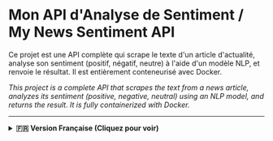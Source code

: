 # Mon API d'Analyse de Sentiment / My News Sentiment API

Ce projet est une API complète qui scrape le texte d'un article d'actualité, analyse son sentiment (positif, négatif, neutre) à l'aide d'un modèle NLP, et renvoie le résultat. Il est entièrement conteneurisé avec Docker.

*This project is a complete API that scrapes the text from a news article, analyzes its sentiment (positive, negative, neutral) using an NLP model, and returns the result. It is fully containerized with Docker.*

---

<details>
<summary><strong>🇫🇷 Version Française (Cliquez pour voir)</strong></summary>

## 🧠 Concepts Clés que j'ai appris

Ce projet m'a permis de maîtriser deux concepts fondamentaux :

1.  **Le Pipeline NLP :** J'ai compris comment enchaîner plusieurs étapes de traitement pour transformer un texte non structuré (un article de blog) en une donnée structurée (un score de sentiment). Mon pipeline est : `URL -> Requête HTTP -> Parsing HTML -> Extraction de Texte -> Tokenisation -> Inférence du Modèle -> JSON (Sentiment)`.
2.  **La Conteneurisation :** J'ai appris pourquoi le "ça marche sur ma machine" n'est pas suffisant. En créant un `Dockerfile`, j'ai "emballé" mon application, ses dépendances Python et même le lourd modèle d'IA dans une image portable, reproductible et prête pour le déploiement.

## 🛠️ Mon Architecture et mes Fonctionnalités

J'ai conçu ce service autour de trois piliers principaux, en y ajoutant des fonctionnalités pour le rendre robuste et performant.

### 1. Le Scraper (Data Science)
J'ai utilisé `requests` pour télécharger le code HTML d'une URL et `BeautifulSoup4` pour le parser. J'ai implémenté une logique simple (cibler les balises `<p>`) pour extraire le corps principal du texte, tout en gérant les erreurs HTTP et de scraping.

### 2. L'Analyseur de Sentiment (IA / NLP)
C'est le cœur de mon application. J'utilise la bibliothèque `transformers` de Hugging Face pour charger un modèle pré-entraîné (`cardiffnlp/twitter-roberta-base-sentiment`). J'ai fait en sorte que ce modèle ne soit chargé **qu'une seule fois** au démarrage de l'API pour garantir des performances optimales.

### 3. L'API (Développement Logiciel)
J'ai choisi `FastAPI` pour sa rapidité et sa simplicité.
* Il crée un point de terminaison `POST /analyze` qui accepte une URL.
* J'utilise `Pydantic` pour valider automatiquement les données d'entrée (`HttpUrl`).
* Il génère automatiquement une documentation interactive (`/docs`) que j'ai utilisée pour tous mes tests.

### ✨ Fonctionnalités Avancées
* **Mise en Cache :** J'ai implémenté un simple cache en mémoire (un dictionnaire Python) pour stocker les résultats. Si la même URL est demandée plusieurs fois, la réponse est instantanée (vérifiable avec le champ `"from_cache": true`) et évite de re-scraper le site.
* **Gestion des Erreurs :** Mon API ne crashe pas. Elle renvoie des codes d'erreur HTTP appropriés (422, 404, 503...) si l'URL est invalide, le scraping échoue ou le modèle n'est pas chargé.

## 💻 Technologies Utilisées

Pour construire ce projet, je me suis appuyé sur :

* **Python 3.10**
* **FastAPI** : Pour le framework d'API web.
* **Uvicorn** : Pour servir mon application FastAPI.
* **Hugging Face `transformers`** : Pour le pipeline NLP et le modèle RoBERTa.
* **PyTorch** : En tant que backend pour le modèle `transformers`.
* **Requests** & **BeautifulSoup4** : Pour le web scraping.
* **Docker** : Pour la conteneurisation.

## 🚀 Comment l'utiliser

Vous pouvez lancer ce projet de deux manières.

### Méthode 1 : Lancement avec Docker (Recommandé)

C'est la méthode la plus simple, car j'ai déjà tout configuré dans le `Dockerfile`.

1.  **Assurez-vous que Docker Desktop est en cours d'exécution.**

2.  **Construisez l'image :**
    *(Cette étape sera longue la première fois à cause de PyTorch)*
    ```bash
    docker build -t sentiment-api .
    ```

3.  **Lancez le conteneur :**
    ```bash
    docker run -p 8000:8000 -it sentiment-api
    ```
    Votre API est maintenant accessible sur `http://127.0.0.1:8000`.

### Méthode 2 : Lancement Local (Développement)

1.  **Clonez ce dépôt :**
    ```bash
    git clone [https://github.com/VOTRE_NOM/VOTRE_REPO.git](https://github.com/VOTRE_NOM/VOTRE_REPO.git)
    cd VOTRE_REPO
    ```

2.  **Créez un environnement virtuel et activez-le :**
    ```bash
    python3 -m venv .venv
    source .venv/bin/activate
    ```

3.  **Installez mes dépendances :**
    ```bash
    pip install -r requirements.txt
    ```

4.  **Lancez le serveur API :**
    ```bash
    uvicorn main:app --reload
    ```
    Votre API est maintenant accessible sur `http://127.0.0.1:8000`.

## Tester l'API

Une fois l'API lancée (localement ou via Docker), vous avez deux façons de la tester :

### 1. Avec l'interface web (ma méthode préférée)

J'ai trouvé que le plus simple est d'utiliser la documentation auto-générée :

1.  Ouvrez votre navigateur et allez sur **http://127.0.0.1:8000/docs**
2.  Cliquez sur le point de terminaison `POST /analyze`.
3.  Cliquez sur "Try it out".
4.  Collez une URL d'article dans le corps de la requête, par exemple :
    ```json
    {
      "url": "[https://www.reuters.com/business/finance/global-markets-wrapup-1-2022-09-21/](https://www.reuters.com/business/finance/global-markets-wrapup-1-2022-09-21/)"
    }
    ```
5.  Cliquez sur "Execute" et voyez le résultat !

### 2. Avec `curl` (depuis le terminal)

```bash
curl -X POST "[http://127.0.0.1:8000/analyze](http://127.0.0.1:8000/analyze)" \
-H "Content-Type: application/json" \
-d '{"url": "[https://www.reuters.com/business/finance/global-markets-wrapup-1-2022-09-21/](https://www.reuters.com/business/finance/global-markets-wrapup-1-2022-09-21/)"}'